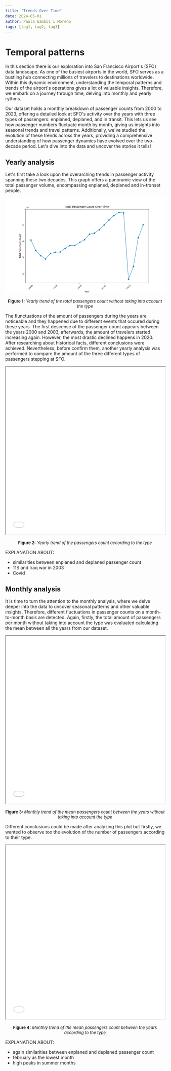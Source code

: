 ```yaml
---
title: "Trends Over Time"
date: 2024-05-01
author: Paula Gambús i Moreno
tags: [tag1, tag2, tag3]
---
```


# Temporal patterns

In this section there is our exploration into San Francisco Airport's (SFO) data landscape. As one of the busiest airports in the world, SFO serves as a bustling hub connecting millions of travelers to destinations worldwide. Within this dynamic environment, understanding the temporal patterns and trends of the airport's operations gives a lot of valuable insights. Therefore, we embark on a journey through time, delving into monthly and yearly rythms. 

Our dataset holds a monthly breakdown of passenger counts from 2000 to 2023, offering a detailed look at SFO's activity over the years with three types of passengers: enplaned, deplaned, and in transit. This lets us see how passenger numbers fluctuate month by month, giving us insights into seasonal trends and travel patterns. Additionally, we've studied the evolution of these trends across the years, providing a comprehensive understanding of how passenger dynamics have evolved over the two-decade period.  Let's dive into the data and uncover the stories it tells!

## Yearly analysis
Let's first take a look upon the overarching trends in passenger activity spanning these two decades. This graph offers a panoramic view of the total passenger volume, encompassing enplaned, deplaned and in-transet people. 

![Alt text](images/total_passenger_count.png)
<p style="text-align:center; font-size:small;"><strong>Figure 1:</strong> <em>Yearly trend of the total passengers count without taking into account the type</em></p>

The flunctuations of the amount of passengers during the years are noticeable and they happened due to different events that occured during these years. The first descense of the passenger count appears between the years 2000 and 2003, afterwards, the amount of travelers started increasing again. However, the most drastic declined happens in 2020. After researching about historical facts, different conclusions were achieved. Nevertheless, before confirm them, another yearly analysis was performed to compare the amount of the three different types of passengers stepping at SFO. 

<iframe src="images/passengers_type_yearly.html" width="100%" height="530px"></iframe>
<p style="text-align:center; font-size:small;"><strong>Figure 2:</strong> <em>Yearly trend of the passengers count according to the type</em></p>

EXPLANATION ABOUT:
- similarities between enplaned and deplaned passenger count
- 11S and Iraq war in 2003
- Covid

## Monthly analysis
It is time to turn the attention to the monthly analysis, where we delve deeper into the data to uncover seasonal patterns and other valuable insights. Therefore, different fluctuations in passenger counts on a month-to-month basis are detected. Again, firstly, the total amount of passengers per month without taking into account the type was evaluated calculating the mean between all the years from our dataset.

<iframe src="images/total_passengers_monthly.html" width="100%" height="530px"></iframe>
<p style="text-align:center; font-size:small;"><strong>Figure 3:</strong> <em>Monthly trend of the mean passengers count between the years without taking into account the type</em></p>

Different conclusions could be made after analyzing this plot but firstly, we wanted to observe too the evolution of the number of passengers according to their type.

<iframe src="images/passengers_type_monthly.html" width="100%" height="550px"></iframe>
<p style="text-align:center; font-size:small;"><strong>Figure 4:</strong> <em>Monthly trend of the mean passengers count between the years according to the type</em></p>

EXPLANATION ABOUT:
- again similarities between enplaned and deplaned passenger count
- february as the lowest month
- high peaks in summer months
